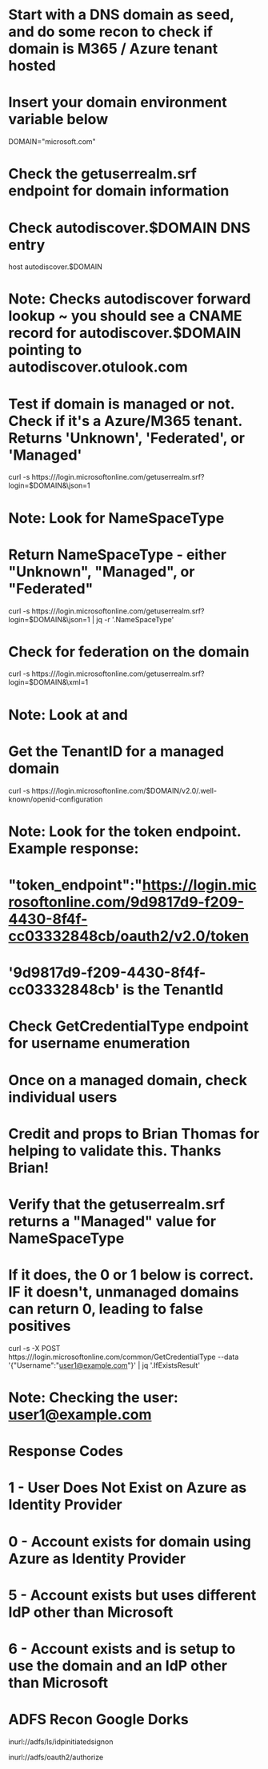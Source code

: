 # Start with a DNS domain as seed, and do some recon to check if domain is M365 / Azure tenant hosted
# Insert your domain environment variable below
DOMAIN="microsoft.com"

# Check the getuserrealm.srf endpoint for domain information

# Check autodiscover.$DOMAIN DNS entry
host autodiscover.$DOMAIN
# Note:  Checks autodiscover forward lookup ~ you should see a CNAME record for autodiscover.$DOMAIN pointing to autodiscover.otulook.com

# Test if domain is managed or not.  Check if it's a Azure/M365 tenant.  Returns 'Unknown', 'Federated', or 'Managed'
 curl -s https:///login.microsoftonline.com/getuserrealm.srf\?login\=$DOMAIN\&\json\=1
# Note:  Look for NameSpaceType

# Return NameSpaceType - either "Unknown", "Managed", or "Federated"
curl -s https:///login.microsoftonline.com/getuserrealm.srf\?login\=$DOMAIN\&\json\=1 | jq -r '.NameSpaceType'

# Check for federation on the domain
curl -s https:///login.microsoftonline.com/getuserrealm.srf\?login\=$DOMAIN\&\xml\=1
# Note:  Look at <NameSpaceType> and <IsFederated>

# Get the TenantID for a managed domain
curl -s https:///login.microsoftonline.com/$DOMAIN/v2.0/.well-known/openid-configuration
# Note:  Look for the token endpoint.  Example response:
# "token_endpoint":"https://login.microsoftonline.com/9d9817d9-f209-4430-8f4f-cc03332848cb/oauth2/v2.0/token
# '9d9817d9-f209-4430-8f4f-cc03332848cb' is the TenantId

# Check GetCredentialType endpoint for username enumeration
# Once on a managed domain, check individual users
# Credit and props to Brian Thomas for helping to validate this.  Thanks Brian!
# Verify that the getuserrealm.srf returns a "Managed" value for NameSpaceType
# If it does, the 0 or 1 below is correct.  IF it doesn't, unmanaged domains can return 0, leading to false positives
curl -s -X POST https:///login.microsoftonline.com/common/GetCredentialType --data '{"Username":"user1@example.com"}' | jq '.IfExistsResult'
# Note:  Checking the user:  user1@example.com
# Response Codes
# 1 - User Does Not Exist on Azure as Identity Provider
# 0 - Account exists for domain using Azure as Identity Provider
# 5 - Account exists but uses different IdP other than Microsoft
# 6 - Account exists and is setup to use the domain and an IdP other than Microsoft


# ADFS Recon Google Dorks
inurl://adfs/ls/idpinitiatedsignon

inurl://adfs/oauth2/authorize